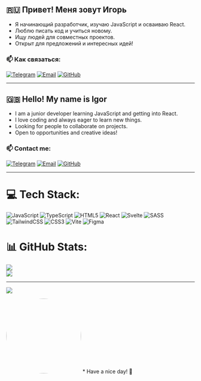 ## 🇷🇺 Привет! Меня зовут Игорь  
- Я начинающий разработчик, изучаю JavaScript и осваиваю React.  
- Люблю писать код и учиться новому.  
- Ищу людей для совместных проектов.  
- Открыт для предложений и интересных идей!  

### 📫 Как связаться:  
[![Telegram](https://img.shields.io/badge/Telegram-26A5E4?style=for-the-badge&logo=telegram&logoColor=white)](https://t.me/igorao79)
[![Email](https://img.shields.io/badge/Email-D14836?style=for-the-badge&logo=gmail&logoColor=white)](mailto:igoraor79@gmail.com)
[![GitHub](https://img.shields.io/badge/GitHub-181717?style=for-the-badge&logo=github&logoColor=white)](https://github.com/igorao79)

---  

## 🇬🇧 Hello! My name is Igor  
- I am a junior developer learning JavaScript and getting into React.  
- I love coding and always eager to learn new things.  
- Looking for people to collaborate on projects.  
- Open to opportunities and creative ideas!  

### 📫 Contact me:  
[![Telegram](https://img.shields.io/badge/Telegram-26A5E4?style=for-the-badge&logo=telegram&logoColor=white)](https://t.me/igorao79)
[![Email](https://img.shields.io/badge/Email-D14836?style=for-the-badge&logo=gmail&logoColor=white)](mailto:igoraor79@gmail.com)
[![GitHub](https://img.shields.io/badge/GitHub-181717?style=for-the-badge&logo=github&logoColor=white)](https://github.com/igorao79)

---


# 💻 Tech Stack:
![JavaScript](https://img.shields.io/badge/javascript-%23323330.svg?style=for-the-badge&logo=javascript&logoColor=%23F7DF1E) ![TypeScript](https://img.shields.io/badge/typescript-%23007ACC.svg?style=for-the-badge&logo=typescript&logoColor=white) ![HTML5](https://img.shields.io/badge/html5-%23E34F26.svg?style=for-the-badge&logo=html5&logoColor=white) ![React](https://img.shields.io/badge/react-%2320232a.svg?style=for-the-badge&logo=react&logoColor=%2361DAFB) ![Svelte](https://img.shields.io/badge/svelte-%23f1413d.svg?style=for-the-badge&logo=svelte&logoColor=white) ![SASS](https://img.shields.io/badge/SASS-hotpink.svg?style=for-the-badge&logo=SASS&logoColor=white) ![TailwindCSS](https://img.shields.io/badge/tailwindcss-%2338B2AC.svg?style=for-the-badge&logo=tailwind-css&logoColor=white) ![CSS3](https://img.shields.io/badge/css3-%231572B6.svg?style=for-the-badge&logo=css3&logoColor=white) ![Vite](https://img.shields.io/badge/vite-%23646CFF.svg?style=for-the-badge&logo=vite&logoColor=white) ![Figma](https://img.shields.io/badge/figma-%23F24E1E.svg?style=for-the-badge&logo=figma&logoColor=white)

# 📊 GitHub Stats:
![](https://github-readme-stats.vercel.app/api?username=igorao79&theme=merko&hide_border=false&include_all_commits=false&count_private=false)<br/>
![](https://github-readme-stats.vercel.app/api/top-langs/?username=igorao79&theme=merko&hide_border=false&include_all_commits=false&count_private=false&layout=compact)


---
[![](https://visitcount.itsvg.in/api?id=igorao79&icon=0&color=4)](https://visitcount.itsvg.in)

<!-- Proudly created with GPRM ( https://gprm.itsvg.in ) -->


<img src="https://media1.tenor.com/m/tP02s3vF_sAAAAAd/sparkle-hsr.gif" width="200" height="200" style="border-radius: 50%;" />
* Have a nice day! 🚀

